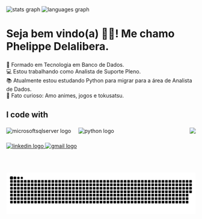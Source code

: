 <div align="left">
  <img src="https://github-readme-stats.vercel.app/api?username=phdelalibera&hide_title=false&hide_rank=false&show_icons=true&include_all_commits=true&count_private=true&disable_animations=false&theme=dracula&locale=en&hide_border=false&order=1" height="150" alt="stats graph"  />
  <img src="https://github-readme-stats.vercel.app/api/top-langs?username=phdelalibera&locale=en&hide_title=false&layout=compact&card_width=320&langs_count=5&theme=dracula&hide_border=false&order=2" height="150" alt="languages graph"  />
</div>

###

<h1 align="left">Seja bem vindo(a) 🤘🏻! Me chamo Phelippe Delalibera.</h1>

###

<p align="left">🌱 Formado em Tecnologia em Banco de Dados.<br>💻 Estou trabalhando como Analista de Suporte Pleno.<br>📚 Atualmente estou estudando Python para migrar para a área de Analista de Dados.<br>🎲 Fato curioso: Amo animes, jogos e tokusatsu.</p>

###

<h2 align="left">I code with</h2>

###

<img align="right" height="120" src="https://i.gifer.com/3769.gif"  />

###

<div align="left">
  <img src="https://cdn.jsdelivr.net/gh/devicons/devicon/icons/microsoftsqlserver/microsoftsqlserver-plain.svg" height="40" alt="microsoftsqlserver logo"  />
  <img width="12" />
  <img src="https://cdn.jsdelivr.net/gh/devicons/devicon/icons/python/python-original.svg" height="40" alt="python logo"  />
</div>

###

<div align="left">
  <a href="https://www.linkedin.com/in/phelippe-delalibera-75143956" target="_blank">
    <img src="https://img.shields.io/static/v1?message=LinkedIn&logo=linkedin&label=&color=0077B5&logoColor=white&labelColor=&style=for-the-badge" height="20" alt="linkedin logo"  />
  </a>
  <a href="https://mail.google.com/mail/u/0/?tab=rm&ogbl#inbox" target="_blank">
    <img src="https://img.shields.io/static/v1?message=Gmail&logo=gmail&label=&color=D14836&logoColor=white&labelColor=&style=for-the-badge" height="20" alt="gmail logo"  />
  </a>
</div>

###

<br clear="both">

<img src="https://raw.githubusercontent.com/phdelalibera/phdelalibera/output/snake.svg" alt="Snake animation" />

###
